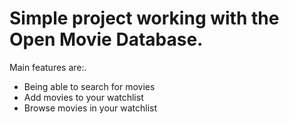 # Simple project working with the Open Movie Database.

Main features are:.
 - Being able to search for movies
 - Add movies to your watchlist
 - Browse movies in your watchlist